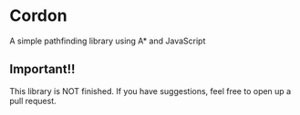 # Cordon
A simple pathfinding library using A* and JavaScript

## **Important!!**

This library is NOT finished. If you have suggestions, feel free to open up a pull request.
